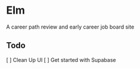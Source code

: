 # Elm

A career path review and early career job board site

## Todo

[ ] Clean Up UI
[ ] Get started with Supabase
